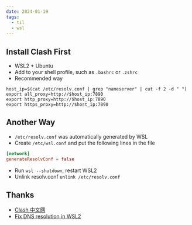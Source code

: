 ```yaml
---
date: 2024-01-19
tags:
  - til
  - wsl
---
```


## Install Clash First

- WSL2 + Ubuntu
- Add to your shell profile, such as `.bashrc` or `.zshrc`
- Recommended way

```zshrc
host_ip=$(cat /etc/resolv.conf | grep "nameserver" | cut -f 2 -d " ")
export all_proxy=http://$host_ip:7890
export http_proxy=http://$host_ip:7890
export https_proxy=http://$host_ip:7890
```

## Another Way

- `/etc/resolv.conf` was automatically generated by WSL
- Create `/etc/wsl.conf` and put the following lines in the file

```conf
[network]
generateResolvConf = false
```

- Run `wsl --shutdown`, restart WSL2
- Unlink resolv.conf `unlink /etc/resolv.conf`

## Thanks

- [Clash 中文网](https://clashcn.com/clash)
- [Fix DNS resolution in WSL2](https://gist.github.com/coltenkrauter/608cfe02319ce60facd76373249b8ca6)
